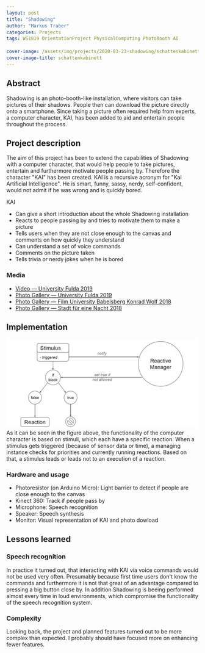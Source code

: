 ```yaml
---
layout: post
title: "Shadowing"
author: "Markus Traber"
categories: Projects
tags: WS1819 OrientationProject PhysicalComputing PhotoBooth AI

cover-image: /assets/img/projects/2020-03-23-shadowing/schattenkabinett.png # test
cover-image-title: schattenkabinett
---
```


## Abstract
Shadowing is an photo-booth-like installation, where visitors can take pictures of their shadows. People then can download the picture directly onto a smartphone. Since taking a picture often required help from experts, a computer character, KAI, has been added to aid and entertain people throughout the process.

## Project description
The aim of this project has been to extend the capabilities of Shadowing with a computer character, that would help people to take pictures, entertain and furthermore motivate people passing by. Therefore the character "KAI" has been created. KAI is a recursive acronym for "Kai Artificial Intelligence". He is smart, funny, sassy, nerdy, self-confident, would not admit if he was wrong and is quickly bored.

KAI
* Can give a short introduction about the whole Shadowing installation
* Reacts to people passing by and tries to motivate them to make a picture
* Tells users when they are not close enough to the canvas and comments on how quickly they understand
* Can understand a set of voice commands
* Comments on the picture taken
* Tells trivia or nerdy jokes when he is bored

<!-- ![kai_traber](/assets/img/projects/2020-03-23-shadowing/kai-repres-foto.png) -->

### Media
* [Video — University Fulda 2019](https://vimeo.com/369560161)
* [Photo Gallery — University Fulda 2019](https://tagdeswissens.fuchsteufels.de/)
* [Photo Gallery — Film University Babelsberg Konrad Wolf 2018](https://shadowing-filmuni18.fuchsteufels.de/)
* [Photo Gallery — Stadt für eine Nacht 2018](https://shadowing-sfen18.fuchsteufels.de/)

## Implementation
![implementation_traber](/assets/img/projects/2020-03-23-shadowing/impl.png)
As it can be seen in the figure above, the functionality of the computer character is based on stimuli, which each have a specific reaction. When a stimulus gets triggered (because of sensor data or time), a managing instance checks for priorities and currently running reactions. Based on that, a stimulus leads or leads not to an execution of a reaction. 

### Hardware and usage
* Photoresistor (on Arduino Micro): Light barrier to detect if people are close enough to the canvas
* Kinect 360: Track if people pass by
* Microphone: Speech recognition
* Speaker: Speech synthesis
* Monitor: Visual representation of KAI and photo dowload

## Lessons learned
### Speech recognition
In practice it turned out, that interacting with KAI via voice commands would not be used very often. Presumably because first time users don't know the commands and furthermore it is not that great of an advantage compared to pressing a big button close by. In addition Shadowing is beeing performed almost every time in loud environments, which compromise the functionality of the speech recognition system.

### Complexity
Looking back, the project and planned features turned out to be more complex than expected. I probably should have focused more on enhancing fewer features.
